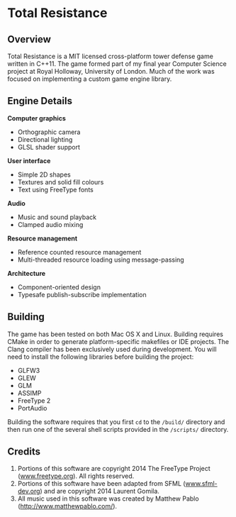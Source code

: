 Total Resistance
================

Overview
--------

Total Resistance is a MIT licensed cross-platform tower defense game written in C++11. The game formed part of my final year Computer Science project at Royal Holloway, University of London. Much of the work was focused on implementing a custom game engine library.

Engine Details
--------------

**Computer graphics**

 * Orthographic camera
 * Directional lighting
 * GLSL shader support

**User interface**

 * Simple 2D shapes
 * Textures and solid fill colours
 * Text using FreeType fonts

**Audio**

 * Music and sound playback
 * Clamped audio mixing

**Resource management**

 * Reference counted resource management
 * Multi-threaded resource loading using message-passing

**Architecture**

 * Component-oriented design
 * Typesafe publish-subscribe implementation

Building
--------

The game has been tested on both Mac OS X and Linux. Building requires CMake in order to generate platform-specific  makefiles or IDE projects. The Clang compiler has been exclusively used during development. You will need to install the following libraries before building the project:

 * GLFW3
 * GLEW
 * GLM
 * ASSIMP
 * FreeType 2
 * PortAudio
 
Building the software requires that you first `cd` to the `/build/` directory and then run one of the several shell scripts provided in the `/scripts/` directory.

Credits
-------

1. Portions of this software are copyright 2014 The FreeType Project (www.freetype.org). All rights reserved.
2. Portions of this software have been adapted from SFML (www.sfml-dev.org) and are copyright 2014 Laurent Gomila.
3. All music used in this software was created by Matthew Pablo (http://www.matthewpablo.com/).
